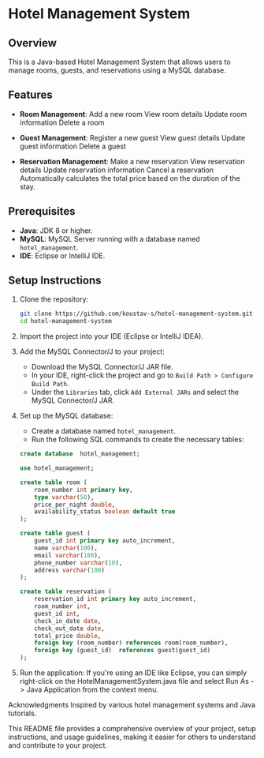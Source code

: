 # Hotel Management System

## Overview
This is a Java-based Hotel Management System that allows users to manage rooms, guests, and reservations using a MySQL database.

## Features
- **Room Management**: 
        Add a new room
        View room details
        Update room information
        Delete a room

- **Guest Management**: 
        Register a new guest
        View guest details
        Update guest information
        Delete a guest

- **Reservation Management**: 
        Make a new reservation
        View reservation details
        Update reservation information
        Cancel a reservation
    Automatically calculates the total price based on the duration of the stay.

## Prerequisites
- **Java**: JDK 8 or higher.
- **MySQL**: MySQL Server running with a database named `hotel_management`.
- **IDE**:  Eclipse or IntelliJ IDE.

## Setup Instructions
1. Clone the repository:
    ```sh
    git clone https://github.com/koustav-s/hotel-management-system.git
    cd hotel-management-system
    ```

2. Import the project into your IDE (Eclipse or IntelliJ IDEA).

3. Add the MySQL Connector/J to your project:
    - Download the MySQL Connector/J JAR file.
    - In your IDE, right-click the project and go to `Build Path > Configure Build Path`.
    - Under the `Libraries` tab, click `Add External JARs` and select the MySQL Connector/J JAR.

4. Set up the MySQL database:
    - Create a database named `hotel_management`.
    - Run the following SQL commands to create the necessary tables:

    ```sql
    create database  hotel_management;

    use hotel_management;

    create table room (
        room_number int primary key,
        type varchar(50),
        price_per_night double,
        availability_status boolean default true
    );

    create table guest (
        guest_id int primary key auto_increment,
        name varchar(100),
        email varchar(100),
        phone_number varchar(10),
        address varchar(100)
    );

    create table reservation (
        reservation_id int primary key auto_increment,
        room_number int,
        guest_id int,
        check_in_date date,
        check_out_date date,
        total_price double,
        foreign key (room_number) references room(room_number),
        foreign key (guest_id)  references guest(guest_id)
    );
    ```

5. Run the application:
        If you're using an IDE like Eclipse, you can simply right-click on the HotelManagementSystem.java file and select Run As -> Java Application from the                context menu.


Acknowledgments
Inspired by various hotel management systems and Java tutorials.


This README file provides a comprehensive overview of your project, setup instructions, and usage guidelines, making it easier for others to understand and contribute to your project.
